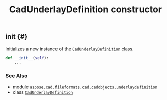 ﻿---
title: CadUnderlayDefinition constructor
second_title: Aspose.CAD for Python via .NET API References
description: 
type: docs
weight: 10
url: /python-net/aspose.cad.fileformats.cad.cadobjects.underlaydefinition/cadunderlaydefinition/__init__/
is_root: false
---

## __init__ {#}

Initializes a new instance of the [`CadUnderlayDefinition`](/cad/python-net/aspose.cad.fileformats.cad.cadobjects.underlaydefinition/cadunderlaydefinition) class.



```python
def __init__(self):
    ...
```





### See Also
* module [`aspose.cad.fileformats.cad.cadobjects.underlaydefinition`](../../)
* class [`CadUnderlayDefinition`](/cad/python-net/aspose.cad.fileformats.cad.cadobjects.underlaydefinition/cadunderlaydefinition)
